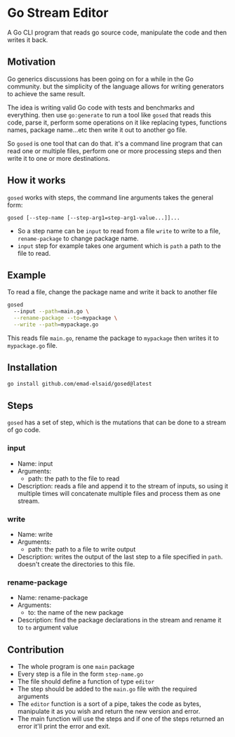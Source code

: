 Go Stream Editor
================

A Go CLI program that reads go source code, manipulate the code and then writes it back.

## Motivation

Go generics discussions has been going on for a while in the Go community. but the simplicity of the language allows for writing generators to achieve the same result.

The idea is writing valid Go code with tests and benchmarks and everything. then use `go:generate` to run a tool like `gosed` that reads this code, parse it, perform some operations on it like replacing types, functions names, package name...etc then write it out to another go file.

So `gosed` is one tool that can do that. it's a command line program that can read one or multiple files, perform one or more processing steps and then write it to one or more destinations.

## How it works

`gosed` works with steps, the command line arguments takes the general form:

```
gosed [--step-name [--step-arg1=step-arg1-value...]]...
```

- So a step name can be `input` to read from a file `write` to write to a file, `rename-package` to change package name.
- `input` step for example takes one argument which is `path` a path to the file to read.


## Example

To read a file, change the package name and write it back to another file
```sh
gosed
  --input --path=main.go \
  --rename-package --to=mypackage \
  --write --path=mypackage.go
```

This reads file `main.go`, rename the package to `mypackage` then writes it to `mypackage.go` file.

## Installation

```sh
go install github.com/emad-elsaid/gosed@latest
```

## Steps

`gosed` has a set of step, which is the mutations that can be done to a stream of go code.

### input

- Name: input
- Arguments:
  - path: the path to the file to read
- Description: reads a file and append it to the stream of inputs, so using it multiple times will concatenate multiple files and process them as one stream.

### write

- Name: write
- Arguments:
  - path: the path to a file to write output
- Description: writes the output of the last step to a file specified in `path`. doesn't create the directories to this file.

### rename-package

- Name: rename-package
- Arguments:
  - to: the name of the new package
- Description: find the package declarations in the stream and rename it to `to` argument value


## Contribution

- The whole program is one `main` package
- Every step is a file in the form `step-name.go`
- The file should define a function of type `editor`
- The step should be added to the `main.go` file with the required arguments
- The `editor` function is a sort of a pipe, takes the code as bytes, manipulate it as you wish and return the new version and error.
- The main function will use the steps and if one of the steps returned an error it'll print the error and exit.
